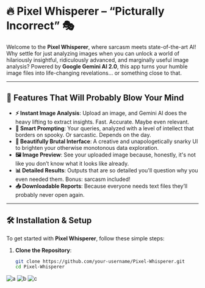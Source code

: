 # 🔥 Pixel Whisperer – “Picturally Incorrect” 🎭

Welcome to the **Pixel Whisperer**, where sarcasm meets state-of-the-art AI! Why settle for just analyzing images when you can unlock a world of hilariously insightful, ridiculously advanced, and marginally useful image analysis? Powered by **Google Gemini AI 2.0**, this app turns your humble image files into life-changing revelations... or something close to that.

---

## 🚀 Features That Will Probably Blow Your Mind

- **⚡ Instant Image Analysis**: Upload an image, and Gemini AI does the heavy lifting to extract insights. Fast. Accurate. Maybe even relevant.
- **🧠 Smart Prompting**: Your queries, analyzed with a level of intellect that borders on spooky. Or sarcastic. Depends on the day.
- **🎨 Beautifully Brutal Interface**: A creative and unapologetically snarky UI to brighten your otherwise monotonous data exploration.
- **🖼️ Image Preview**: See your uploaded image because, honestly, it's not like you don’t know what it looks like already.
- **📊 Detailed Results**: Outputs that are so detailed you'll question why you even needed them. Bonus: sarcasm included!
- **📥 Downloadable Reports**: Because everyone needs text files they’ll probably never open again.

---

## 🛠️ Installation & Setup

To get started with **Pixel Whisperer**, follow these simple steps:

1. **Clone the Repository**:
   ```bash
   git clone https://github.com/your-username/Pixel-Whisperer.git
   cd Pixel-Whisperer


![a](https://github.com/user-attachments/assets/518d3eb2-2cce-46b5-bec1-974a4357da1d)
![b](https://github.com/user-attachments/assets/530a855c-f859-4938-8641-724ffa448f53)
![c](https://github.com/user-attachments/assets/a847699a-c68d-407e-b22b-1c2defee845c)

